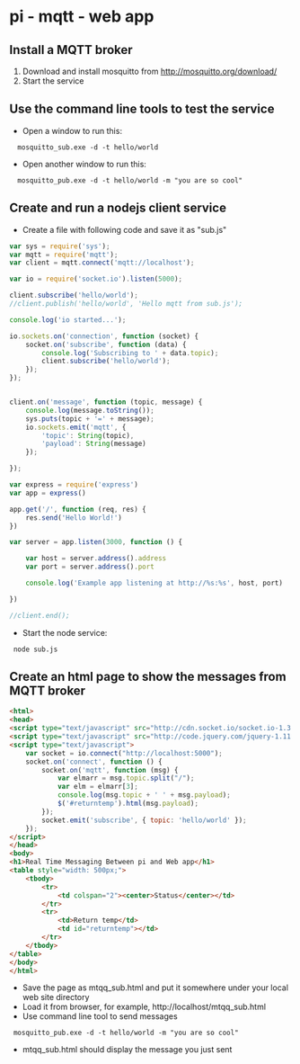 # pi - mqtt - web app 

Install a MQTT broker
---------------------

1. Download and install mosquitto from http://mosquitto.org/download/
2. Start the service

Use the command line tools to test the service
---------------------

* Open a window to run this:
```
  mosquitto_sub.exe -d -t hello/world
```
* Open another window to run this:
```
  mosquitto_pub.exe -d -t hello/world -m "you are so cool"
```

Create and run a nodejs client service
---------------------

* Create a file with following code and save it as "sub.js"

```js
var sys = require('sys');
var mqtt = require('mqtt');
var client = mqtt.connect('mqtt://localhost');

var io = require('socket.io').listen(5000);

client.subscribe('hello/world');
//client.publish('hello/world', 'Hello mqtt from sub.js');

console.log('io started...');

io.sockets.on('connection', function (socket) {
    socket.on('subscribe', function (data) {
        console.log('Subscribing to ' + data.topic);
        client.subscribe('hello/world');
    });
});


client.on('message', function (topic, message) {
    console.log(message.toString());
    sys.puts(topic + '=' + message);
    io.sockets.emit('mqtt', {
        'topic': String(topic),
        'payload': String(message)
    });

});

var express = require('express')
var app = express()

app.get('/', function (req, res) {
    res.send('Hello World!')
})

var server = app.listen(3000, function () {

    var host = server.address().address
    var port = server.address().port

    console.log('Example app listening at http://%s:%s', host, port)

})

//client.end();

```
* Start the node service:
```
 node sub.js
```

Create an html page to show the messages from MQTT broker
---------------------

```html
<html>
<head>
<script type="text/javascript" src="http://cdn.socket.io/socket.io-1.3.4.js"></script>
<script type="text/javascript" src="http://code.jquery.com/jquery-1.11.2.min.js"></script>
<script type="text/javascript">
    var socket = io.connect("http://localhost:5000");
    socket.on('connect', function () {
        socket.on('mqtt', function (msg) {
            var elmarr = msg.topic.split("/");
            var elm = elmarr[3];
            console.log(msg.topic + ' ' + msg.payload);
            $('#returntemp').html(msg.payload);
        });
        socket.emit('subscribe', { topic: 'hello/world' });
    });
</script>
</head>
<body>
<h1>Real Time Messaging Between pi and Web app</h1>
<table style="width: 500px;">
    <tbody>
        <tr>
            <td colspan="2"><center>Status</center></td>
        </tr>
        <tr>
            <td>Return temp</td>
            <td id="returntemp"></td>
        </tr>
    </tbody>
</table>
</body>
</html>

```
* Save the page as mtqq_sub.html and put it somewhere under your local web site directory
* Load it from browser, for example, http://localhost/mtqq_sub.html
* Use command line tool to send messages 
```
 mosquitto_pub.exe -d -t hello/world -m "you are so cool"
```
* mtqq_sub.html should display the message you just sent


